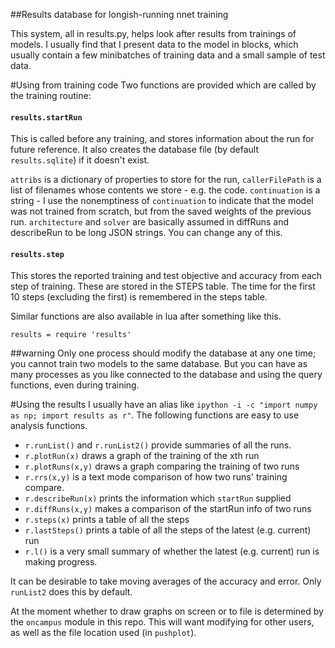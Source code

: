 ##Results database for longish-running nnet training

This system, all in results.py, helps look after results from trainings of models.
I usually find that I present data to the model in blocks, which usually contain a few minibatches of training data and a small sample of test data.

#Using from training code
Two functions are provided which are called by the training routine:

#### `results.startRun`
This is called before any training, and stores information about the run for future reference. It also creates the database file (by default `results.sqlite`) if it doesn't exist.

`attribs` is a dictionary of properties to store for the run, `callerFilePath` is a list of filenames whose contents we store - e.g. the code. `continuation` is a string - I use the nonemptiness of `continuation` to indicate that the model was not trained from scratch, but from the saved weights of the previous run. `architecture` and `solver` are basically assumed in diffRuns and describeRun to be long JSON strings. You can change any of this.

#### `results.step`
This stores the reported training and test objective and accuracy from each step of training.
These are stored in the STEPS table.
The time for the first 10 steps (excluding the first) is remembered in the steps table.

Similar functions are also available in lua after something like this.
```
results = require 'results'
```

##warning
Only one process should modify the database at any one time; you cannot train two models to the same database. But you can have as many processes as you like connected to the database and using the query functions, even during training.

#Using the results
I usually have an alias like `ipython -i -c "import numpy as np; import results as r"`.
The following functions are easy to use analysis functions.
* `r.runList()` and `r.runList2()` provide summaries of all the runs.
* `r.plotRun(x)` draws a graph of the training of the xth run
* `r.plotRuns(x,y)` draws a graph comparing the training of two runs
* `r.rrs(x,y)` is a text mode comparison of how two runs' training compare.
* `r.describeRun(x)` prints the information which `startRun` supplied
* `r.diffRuns(x,y)` makes a comparison of the startRun info of two runs
* `r.steps(x)` prints a table of all the steps
* `r.lastSteps()` prints a table of all the steps of the latest (e.g. current) run
* `r.l()` is a very small summary of whether the latest (e.g. current) run is making progress.

It can be desirable to take moving averages of the accuracy and error. Only `runList2` does this by default.

At the moment whether to draw graphs on screen or to file is determined by the `oncampus` module in this repo. This will want modifying for other users, as well as the file location used (in `pushplot`).